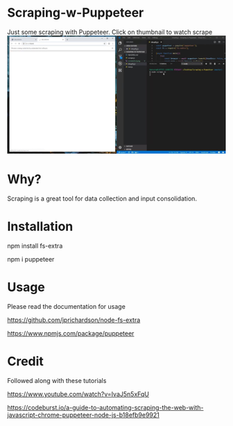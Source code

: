 # Scraping-w-Puppeteer
Just some scraping with Puppeteer. 
Click on thumbnail to watch scrape
[![Watch the video](documentation/screenshot.JPG)](https://youtu.be/CCla2oDZ9XE)


# Why? 

Scraping is a great tool for data collection and input consolidation.

# Installation 

npm install fs-extra

npm i puppeteer

# Usage
Please read the documentation for usage

https://github.com/jprichardson/node-fs-extra

https://www.npmjs.com/package/puppeteer


# Credit

Followed along with these tutorials

https://www.youtube.com/watch?v=IvaJ5n5xFqU

https://codeburst.io/a-guide-to-automating-scraping-the-web-with-javascript-chrome-puppeteer-node-js-b18efb9e9921
